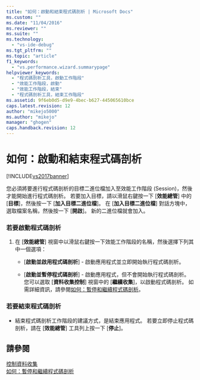 ```yaml
---
title: "如何：啟動和結束程式碼剖析 | Microsoft Docs"
ms.custom: ""
ms.date: "11/04/2016"
ms.reviewer: ""
ms.suite: ""
ms.technology: 
  - "vs-ide-debug"
ms.tgt_pltfrm: ""
ms.topic: "article"
f1_keywords: 
  - "vs.performance.wizard.summarypage"
helpviewer_keywords: 
  - "程式碼剖析工具，啟動工作階段"
  - "效能工作階段，啟動"
  - "效能工作階段，結束"
  - "程式碼剖析工具，結束工作階段"
ms.assetid: 9f6eb0d5-d9e9-4bec-b627-445065610bce
caps.latest.revision: 12
author: "mikejo5000"
ms.author: "mikejo"
manager: "ghogen"
caps.handback.revision: 12
---
```

# 如何：啟動和結束程式碼剖析
[!INCLUDE[vs2017banner](../code-quality/includes/vs2017banner.md)]

您必須將要進行程式碼剖析的目標二進位檔加入至效能工作階段 \(Session\)，然後才能開始進行程式碼剖析。  若要加入目標，請以滑鼠右鍵按一下 \[**效能總管**\] 中的 \[**目標**\]，然後按一下 \[**加入目標二進位檔**\]。  在 \[**加入目標二進位檔**\] 對話方塊中，選取檔案名稱，然後按一下 \[**開啟**\]。  新的二進位檔就會加入。  
  
### 若要啟動程式碼剖析  
  
1.  在 \[**效能總管**\] 視窗中以滑鼠右鍵按一下效能工作階段的名稱，然後選擇下列其中一個選項：  
  
    -   \[**啟動並啟用程式碼剖析**\] \- 啟動應用程式並立即開始執行程式碼剖析。  
  
    -   \[**啟動並暫停程式碼剖析**\] \- 啟動應用程式，但不會開始執行程式碼剖析。  您可以選取 \[**資料收集控制**\] 視窗中的 \[**繼續收集**\]，以啟動程式碼剖析。  如需詳細資訊，請參閱[如何：暫停和繼續程式碼剖析](../Topic/How%20to:%20Pause%20and%20Resume%20Performance%20Data%20Collection.md)。  
  
### 若要結束程式碼剖析  
  
-   結束程式碼剖析工作階段的建議方式，是結束應用程式。  若要立即停止程式碼剖析，請在 \[**效能總管**\] 工具列上按一下 \[**停止**\]。  
  
## 請參閱  
 [控制資料收集](../profiling/controlling-data-collection.md)   
 [如何：暫停和繼續程式碼剖析](../Topic/How%20to:%20Pause%20and%20Resume%20Performance%20Data%20Collection.md)